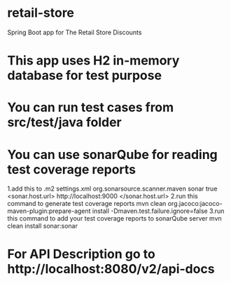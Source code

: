# retail-store
Spring Boot app for The Retail Store Discounts

# This app uses H2 in-memory database for test purpose
# You can run test cases from src/test/java folder
# You can use sonarQube for reading test coverage reports
1.add this to .m2 settings.xml
<settings>
    <pluginGroups>
        <pluginGroup>org.sonarsource.scanner.maven</pluginGroup>
    </pluginGroups>
    <profiles>
        <profile>
            <id>sonar</id>
            <activation>
                <activeByDefault>true</activeByDefault>
            </activation>
            <properties>
                <sonar.host.url>
                 http://localhost:9000
                </sonar.host.url>
            </properties>
        </profile>
     </profiles>
</settings>
2.run this command to generate test coverage reports
mvn clean org.jacoco:jacoco-maven-plugin:prepare-agent install -Dmaven.test.failure.ignore=false
3.run this command to add your test coverage reports to sonarQube server
mvn clean install sonar:sonar
# For API Description go to http://localhost:8080/v2/api-docs
